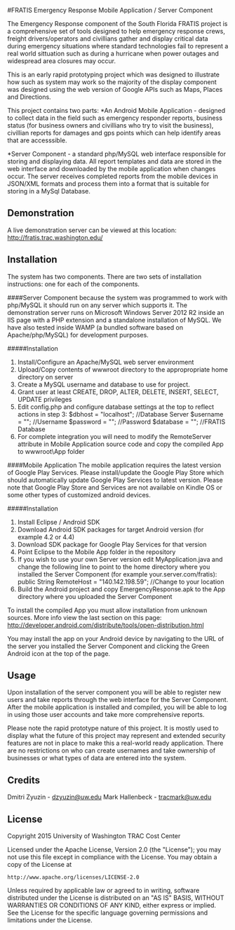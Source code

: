 #FRATIS Emergency Response Mobile Application / Server Component

The Emergency Response component of the South Florida FRATIS project is a comprehensive set of tools designed to help emergency response crews, freight drivers/operators and civillians gather and display critical data during emergency situations where standard technologies fail to represent a real world sittuation such as during a hurricane when power outages and widespread area closures may occur. 

This is an early rapid prototyping project which was designed to illustrate how such as system may work so the majority of the display component was designed using the web version of Google APIs such as Maps, Places and Directions.

This project contains two parts: 
*An Android Mobile Application - designed to collect data in the field such as emergency responder reports, business status (for business owners and civillians who try to visit the business), civillian reports for damages and gps points which can help identify areas that are accesssible.

*Server Component - a standard php/MySQL web interface responsible for storing and displaying data. All report templates and data are stored in the web interface and downloaded by the mobile application when changes occur. The server receives completed reports from the mobile devices in JSON/XML formats and process them into a format that is suitable for storing in a MySql Database.

## Demonstration

A live demonstration server can be viewed at this location:
http://fratis.trac.washington.edu/

## Installation
The system has two components. There are two sets of installation instructions: one for each of the components.

####Server Component
because the system was programmed to work with php/MySQL it should run on any server which supports it. The demonstration server runs on Microsoft Windows Server 2012 R2 inside an IIS page with a PHP extension and a standalone installation of MySQL. We have also tested inside WAMP (a bundled software based on Apache/php/MySQL) for development purposes.

#####Installation
1. Install/Configure an Apache/MySQL web server environment
2. Upload/Copy contents of wwwroot directory to the appropropriate home directory on server
3. Create a MySQL username and database to use for project.
4. Grant user at least CREATE, DROP, ALTER, DELETE, INSERT, SELECT, UPDATE privileges
5. Edit config.php and configure database settings at the top to reflect actions in step 3:
	$dbhost = "localhost"; //Database Server
	$username = ""; //Username
	$password = ""; //Password
	$database = ""; //FRATIS Database
6. For complete integration you will need to modify the RemoteServer attribute in Mobile Application source code and copy the compiled App to wwwroot\App folder

####Mobile Application
The mobile application requires the latest version of Google Play Services. Please install/update the Google Play Store which should automatically update Google Play Services to latest version. Please note that Google Play Store and Services are not available on Kindle OS or some other types of customized android devices.

#####Installation
1. Install Eclipse / Android SDK
2. Download Android SDK packages for target Android version (for example 4.2 or 4.4)
3. Download SDK package for Google Play Services for that version
4. Point Eclipse to the Mobile App folder in the repository
5. If you wish to use your own Server version edit MyApplication.java and change the following line to point to the home directory where you installed the Server Component (for example your.server.com/fratis):
    public String RemoteHost 	= "140.142.198.59"; //Change to your location
6. Build the Android project and copy EmergencyResponse.apk to the App directory where you uploaded the Server Component

To install the compiled App you must allow installation from unknown sources. More info view the last section on this page:
http://developer.android.com/distribute/tools/open-distribution.html

You may install the app on your Android device by navigating to the URL of the server you installed the Server Component and clicking the Green Android icon at the top of the page.

## Usage

Upon installation of the server component you will be able to register new users and take reports through the web interface for the Server Component. After the mobile application is installed and compiled, you will be able to log in using those user accounts and take more comprehensive reports.

Please note the rapid prototype nature of this project. It is mostly used to display what the future of this project may represent and extended security features are not in place to make this a real-world ready application. There are no restrictions on who can create usernames and take ownership of businesses or what types of data are entered into the system. 

## Credits

Dmitri Zyuzin - dzyuzin@uw.edu
Mark Hallenbeck - tracmark@uw.edu

## License
Copyright 2015 University of Washington TRAC Cost Center

Licensed under the Apache License, Version 2.0 (the "License");
you may not use this file except in compliance with the License.
You may obtain a copy of the License at

    http://www.apache.org/licenses/LICENSE-2.0

Unless required by applicable law or agreed to in writing, software
distributed under the License is distributed on an "AS IS" BASIS,
WITHOUT WARRANTIES OR CONDITIONS OF ANY KIND, either express or implied.
See the License for the specific language governing permissions and
limitations under the License.
